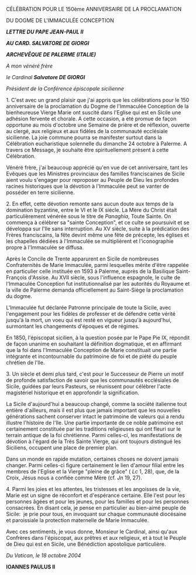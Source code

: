 CÉLÉBRATION POUR LE 150ème ANNIVERSAIRE DE LA PROCLAMATION

DU DOGME DE L'IMMACULÉE CONCEPTION

***LETTRE DU PAPE JEAN-PAUL II***

***AU CARD. SALVATORE DE GIORGI***

***ARCHEVÊQUE DE PALERME (ITALIE)***

*A mon vénéré frère*

*le Cardinal **Salvatore DE GIORGI***

*Président de la Conférence épiscopale sicilienne*

1. C'est avec un grand plaisir que j'ai appris que les célébrations pour le 150 anniversaire de la proclamation du Dogme de l'Immaculée Conception de la bienheureuse Vierge Marie ont suscité dans l'Eglise qui est en Sicile une adhésion fervente et chorale. A cette occasion, a été promue de façon opportune au mois d'octobre une Semaine de prière et de réflexion, ouverte au clergé, aux religieux et aux fidèles de la communauté ecclésiale sicilienne. La joie commune pourra se manifester surtout dans la Célébration eucharistique solennelle du dimanche 24 octobre à Palerme. A travers ce Message, je souhaite être spirituellement présent à cette Célébration.

Vénéré frère, j'ai beaucoup apprécié qu'en vue de cet anniversaire, tant les Evêques que les Ministres provinciaux des familles franciscaines de Sicile aient voulu s'engager pour reproposer au Peuple de Dieu les profondes racines historiques que la dévotion à l'Immaculée peut se vanter de posséder en terre sicilienne.

2. En effet, cette dévotion remonte sans aucun doute aux temps de la domination byzantine, entre le VI et le IX siècle. La Mère du Christ était particulièrement vénérée sous le titre de *Panaghia*, Toute Sainte. On commença à célébrer sa "sainte Conception", et ce culte se poursuivit et se développa sur l'Ile sans interruption. Au XV siècle, suite à la prédication des Frères franciscains, la fête devint même une fête de précepte, les églises et les chapelles dédiées à l'Immaculée se multiplièrent et l'iconographie propre à l'Immaculée se diffusa.

Après le Concile de Trente apparurent en Sicile de nombreuses Confraternités de Marie Immaculée, parmi lesquelles mérite d'être rappelée en particulier celle instituée en 1593 à Palerme, auprès de la Basilique Saint-François d'Assise. Au XVII siècle, sous l'influence espagnole, le culte de l'Immaculée Conception fut institutionnalisé par les autorités du Royaume et la ville de Palerme demanda officiellement au Saint-Siège la proclamation du dogme.

L'Immaculée fut déclarée Patronne principale de toute la Sicile, avec l'engagement pour les fidèles de professer et de défendre cette vérité jusqu'à la mort, un voeu qui est resté en vigueur jusqu'à aujourd'hui, surmontant les changements d'époques et de régimes.

En 1850, l'épiscopat sicilien, à la question posée par le Pape Pie IX, répondit de façon unanime en souhaitant la définition dogmatique, et en affirmant que la foi dans l'Immaculée Conception de Marie constituait une partie intégrante et incontournable du patrimoine de foi et de piété du peuple chrétien de l'Ile.

3. Un siècle et demi plus tard, c'est pour le Successeur de Pierre un motif de profonde satisfaction de savoir que les communautés ecclésiales de Sicile, guidées par leurs Pasteurs, se réunissent pour célébrer l'acte magistériel historique et en approfondir la signification.

La Sicile d'aujourd'hui a beaucoup changé, comme la société italienne tout entière d'ailleurs, mais il est plus que jamais important que les nouvelles générations sachent conserver intact le patrimoine de valeurs qui a rendu illustre l'histoire de l'Ile. Une partie importante de ce noble patrimoine est certainement constituée par les traditions religieuses qui ont fleuri sur le terrain antique de la foi chrétienne. Parmi celles-ci, les manifestations de dévotion à l'égard de la Très Sainte Vierge, qui ont toujours distingué les Siciliens, occupent une place de premier plan.

Dans un monde en rapide mutation, certaines choses ne doivent jamais changer. Parmi celles-ci figure certainement le lien d'amour filial entre les membres de l'Eglise et la Vierge "pleine de grâce" ( *Lc* 1, 28), que, de la Croix, Jésus nous a confiée comme Mère (cf. *Jn* 19, 27).

4. Parmi les joies et les attentes, les tristesses et les angoisses de la vie, Marie est un signe de réconfort et d'espérance certaine. Elle l'est pour les personnes âgées et pour les jeunes, pour les familles et pour les personnes consacrées. En disant cela, je pense en particulier au bien-aimé peuple de Sicile:  je prie pour tous, en invoquant sur chaque communauté diocésaine et paroissiale la protection maternelle de Marie Immaculée.

Avec ces sentiments, je vous donne, Monsieur le Cardinal, ainsi qu'aux Confrères dans l'épiscopat, aux prêtres et aux religieux, et à tout le Peuple de Dieu qui est en Sicile, une Bénédiction apostolique particulière.

*Du Vatican, le 18 octobre 2004*

**IOANNES PAULUS II**